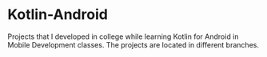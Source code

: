 # Kotlin-Android
Projects that I developed in college while learning Kotlin for Android in Mobile Development classes.
The projects are located in different branches.
